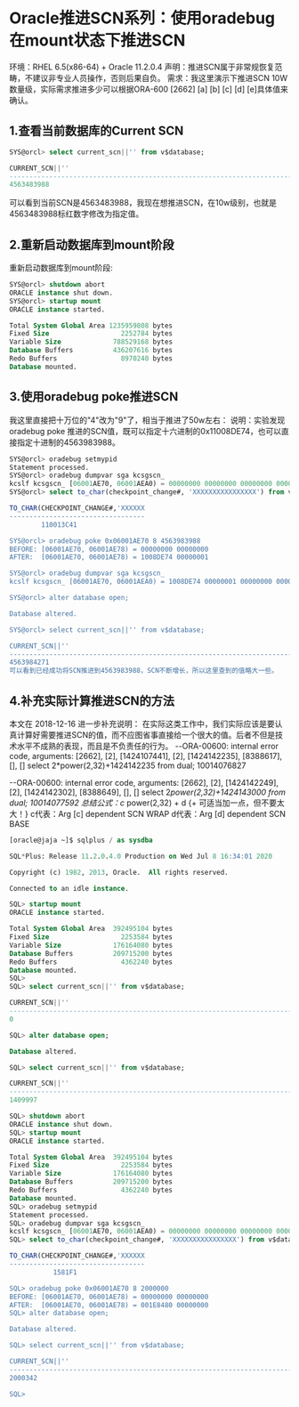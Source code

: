# Oracle推进SCN系列：使用oradebug在mount状态下推进SCN

环境：RHEL 6.5(x86-64) + Oracle 11.2.0.4
声明：推进SCN属于非常规恢复范畴，不建议非专业人员操作，否则后果自负。
需求：我这里演示下推进SCN 10W数量级，实际需求推进多少可以根据ORA-600 [2662] [a] [b] [c] [d] [e]具体值来确认。

## 1.查看当前数据库的Current SCN

```sql
SYS@orcl> select current_scn||'' from v$database;

CURRENT_SCN||''
--------------------------------------------------------------------------------
4563483988
```

可以看到当前SCN是4563483988，我现在想推进SCN，在10w级别，也就是4563483988标红数字修改为指定值。

## 2.重新启动数据库到mount阶段

重新启动数据库到mount阶段:

```sql
SYS@orcl> shutdown abort
ORACLE instance shut down.
SYS@orcl> startup mount
ORACLE instance started.

Total System Global Area 1235959808 bytes
Fixed Size                  2252784 bytes
Variable Size             788529168 bytes
Database Buffers          436207616 bytes
Redo Buffers                8970240 bytes
Database mounted.
```

## 3.使用oradebug poke推进SCN

我这里直接把十万位的"4"改为"9"了，相当于推进了50w左右： 说明：实验发现oradebug poke 推进的SCN值，既可以指定十六进制的0x11008DE74，也可以直接指定十进制的4563983988。

```sql
SYS@orcl> oradebug setmypid
Statement processed.
SYS@orcl> oradebug dumpvar sga kcsgscn_
kcslf kcsgscn_ [06001AE70, 06001AEA0) = 00000000 00000000 00000000 00000000 00000000 00000000 00000000 00000000 00000000 00000000 6001AB50 00000000
SYS@orcl> select to_char(checkpoint_change#, 'XXXXXXXXXXXXXXXX') from v$database;

TO_CHAR(CHECKPOINT_CHANGE#,'XXXXXX
----------------------------------
        110013C41

SYS@orcl> oradebug poke 0x06001AE70 8 4563983988
BEFORE: [06001AE70, 06001AE78) = 00000000 00000000
AFTER:  [06001AE70, 06001AE78) = 1008DE74 00000001

SYS@orcl> oradebug dumpvar sga kcsgscn_
kcslf kcsgscn_ [06001AE70, 06001AEA0) = 1008DE74 00000001 00000000 00000000 00000000 00000000 00000000 00000000 00000000 00000000 6001AB50 00000000

SYS@orcl> alter database open;

Database altered.

SYS@orcl> select current_scn||'' from v$database;

CURRENT_SCN||''
--------------------------------------------------------------------------------
4563984271
可以看到已经成功将SCN推进到4563983988，SCN不断增长，所以这里查到的值略大一些。
```

## 4.补充实际计算推进SCN的方法

本文在 2018-12-16 进一步补充说明： 在实际这类工作中，我们实际应该是要认真计算好需要推进SCN的值，而不应图省事直接给一个很大的值。后者不但是技术水平不成熟的表现，而且是不负责任的行为。
--ORA-00600: internal error code, arguments: [2662], [2], [1424107441], [2], [1424142235], [8388617], [], []
select 2*power(2,32)+1424142235 from dual;
10014076827

--ORA-00600: internal error code, arguments: [2662], [2], [1424142249], [2], [1424142302], [8388649], [], []
select 2*power(2,32)+1424143000 from dual;
10014077592
总结公式：c* power(2,32) + d {+ 可适当加一点，但不要太大！}
c代表：Arg [c] dependent SCN WRAP
d代表：Arg [d] dependent SCN BASE

```sql
[oracle@jaja ~]$ sqlplus / as sysdba

SQL*Plus: Release 11.2.0.4.0 Production on Wed Jul 8 16:34:01 2020

Copyright (c) 1982, 2013, Oracle.  All rights reserved.

Connected to an idle instance.

SQL> startup mount
ORACLE instance started.

Total System Global Area  392495104 bytes
Fixed Size                  2253584 bytes
Variable Size             176164080 bytes
Database Buffers          209715200 bytes
Redo Buffers                4362240 bytes
Database mounted.
SQL> 
SQL> select current_scn||'' from v$database;

CURRENT_SCN||''
--------------------------------------------------------------------------------
0

SQL> alter database open;

Database altered.

SQL> select current_scn||'' from v$database;

CURRENT_SCN||''
--------------------------------------------------------------------------------
1409997

SQL> shutdown abort
ORACLE instance shut down.
SQL> startup mount
ORACLE instance started.

Total System Global Area  392495104 bytes
Fixed Size                  2253584 bytes
Variable Size             176164080 bytes
Database Buffers          209715200 bytes
Redo Buffers                4362240 bytes
Database mounted.
SQL> oradebug setmypid
Statement processed.
SQL> oradebug dumpvar sga kcsgscn_
kcslf kcsgscn_ [06001AE70, 06001AEA0) = 00000000 00000000 00000000 00000000 00000000 00000000 00000000 00000000 00000000 00000000 6001AB50 00000000
SQL> select to_char(checkpoint_change#, 'XXXXXXXXXXXXXXXX') from v$database;

TO_CHAR(CHECKPOINT_CHANGE#,'XXXXXX
----------------------------------
           1581F1

SQL> oradebug poke 0x06001AE70 8 2000000
BEFORE: [06001AE70, 06001AE78) = 00000000 00000000
AFTER:  [06001AE70, 06001AE78) = 001E8480 00000000
SQL> alter database open;

Database altered.

SQL> select current_scn||'' from v$database;

CURRENT_SCN||''
--------------------------------------------------------------------------------
2000342

SQL>
```
